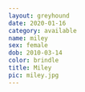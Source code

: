 ```yaml
---
layout: greyhound
date: 2020-01-16
category: available
name: miley
sex: female
dob: 2010-03-14
color: brindle
title: Miley
pic: miley.jpg
---
```


